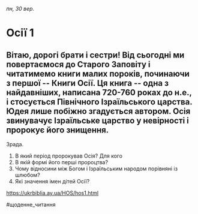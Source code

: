 
_пн, 30 вер._

# Осії 1

## Вітаю, дорогі брати і сестри! Від сьогодні ми повертаємося до Старого Заповіту і читатимемо книги малих пороків, починаючи з першої -- Книги Осії. Ця книга -- одна з найдавніших, написана 720-760 роках до н.е., і стосується Північного Ізраїльського царства. Юдея лише побіжно згадується автором. Осія звинувачує Ізраїльське царство у невірності і пророкує його знищення.
Зрада.
1. В який період пророкував Осія? Для кого
2. В якій формі його перші пророцтва?
3. Чому відносини між Богом і Ізраїльським народом порівняні із шлюбом?
4. Які значення імен дітей Осії?

https://ukrbiblia.ay.ua/HOS/hos1.html 

#щоденне_читання
